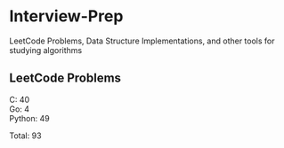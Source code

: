 # Interview-Prep
LeetCode Problems, Data Structure Implementations, and other tools for studying algorithms

## LeetCode Problems
C:      40<br/>
Go:     4<br/>
Python: 49<br/>

Total:  93
